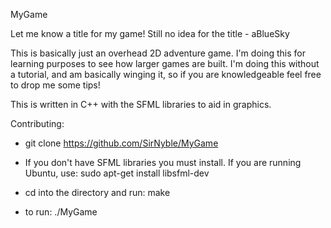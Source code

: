MyGame

Let me know a title for my game! Still no idea for the title - aBlueSky

This is basically just an overhead 2D adventure game. I'm doing this for learning
purposes to see how larger games are built. I'm doing this without a tutorial,
and am basically winging it, so if you are knowledgeable feel free to drop me some tips!

This is written in C++ with the SFML libraries to aid in graphics.

Contributing:
- git clone https://github.com/SirNyble/MyGame

- If you don't have SFML libraries you must install. If you are running Ubuntu,
use: sudo apt-get install libsfml-dev

- cd into the directory and run: make

- to run: ./MyGame
